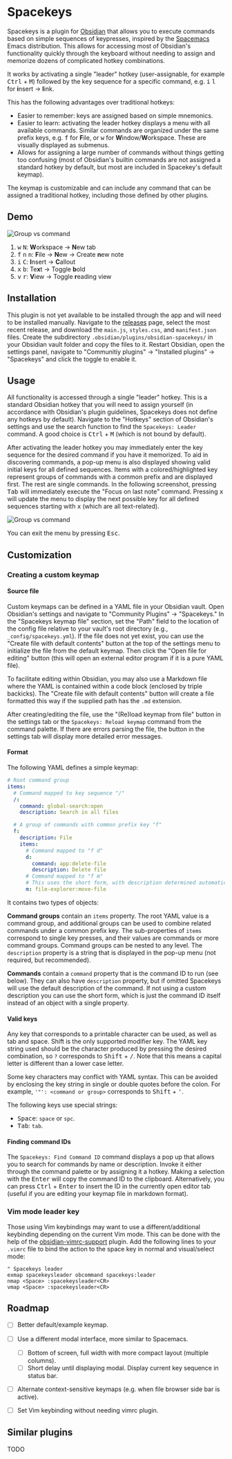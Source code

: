 # Spacekeys

Spacekeys is a plugin for [Obsidian](https://obsidian.md) that allows you to execute commands based on simple sequences of keypresses, inspired by the [Spacemacs](https://www.spacemacs.org/) Emacs distribution. This allows for accessing most of Obsidian's functionality quickly through the keyboard without needing to assign and memorize dozens of complicated hotkey combinations.

It works by activating a single "leader" hotkey (user-assignable, for example <kbd>Ctrl</kbd> + <kbd>M</kbd>) followed by the key sequence for a specific command, e.g. <kbd>i</kbd> <kbd>l</kbd> for **i**nsert → **l**ink.

This has the following advantages over traditional hotkeys:

- Easier to remember: keys are assigned based on simple mnemonics.
- Easier to learn: activating the leader hotkey displays a menu with all available commands. Similar commands are organized under the same prefix keys, e.g. <kbd>f</kbd> for **F**ile, or <kbd>w</kbd> for **W**indow/**W**orkspace. These are visually displayed as submenus.
- Allows for assigning a large number of commands without things getting too confusing (most of Obsidian's builtin commands are not assigned a standard hotkey by default, but most are included in Spacekey's default keymap).

The keymap is customizable and can include any command that can be assigned a traditional hotkey, including those defined by other plugins.


## Demo

![Group vs command](https://raw.githubusercontent.com/jlumpe/obsidian-spacekeys/master/resources/demo.gif)

1. <kbd>w</kbd> <kbd>N</kbd>: **W**orkspace → **N**ew tab
1. <kbd>f</kbd> <kbd>n</kbd> <kbd>n</kbd>: **F**ile → **N**ew → Create **n**ew note
1. <kbd>i</kbd> <kbd>C</kbd>: **I**nsert → **C**allout
1. <kbd>x</kbd> <kbd>b</kbd>: Te**x**t → Toggle **b**old
1. <kbd>v</kbd> <kbd>r</kbd>: **V**iew → Toggle **r**eading view


## Installation

This plugin is not yet available to be installed through the app and will need to be installed manually. Navigate to the [releases](https://github.com/jlumpe/obsidian-spacekeys/releases/) page, select the most recent release, and download the `main.js`, `styles.css`, and `manifest.json` files. Create the subdirectory `.obsidian/plugins/obsidian-spacekeys/` in your Obsidian vault folder and copy the files to it. Restart Obsidian, open the settings panel, navigate to "Communitiy plugins" → "Installed plugins" → "Spacekeys" and click the toggle to enable it.


## Usage

All functionality is accessed through a single "leader" hotkey. This is a standard Obsidian hotkey that you will need to assign yourself (in accordance with Obsidian's plugin guidelines, Spacekeys does not define any hotkeys by default). Navigate to the "Hotkeys" section of Obsidian's settings and use the search function to find the `Spacekeys: Leader` command. A good choice is <kbd>Ctrl</kbd> + <kbd>M</kbd> (which is not bound by default).

After activating the leader hotkey you may immediately enter the key sequence for the desired command if you have it memorized. To aid in discovering commands, a pop-up menu is also displayed showing valid initial keys for all defined sequences. Items with a colored/highlighted key represent groups of commands with a common prefix and are displayed first. The rest are single commands. In the following screenshot, pressing <kbd>Tab</kbd> will immediately execute the "Focus on last note" command. Pressing <kbd>x</kbd> will update the menu to display the next possible key for all defined sequences starting with <kbd>x</kbd> (which are all text-related).

![Group vs command](https://raw.githubusercontent.com/jlumpe/obsidian-spacekeys/master/resources/group-vs-command.png)

You can exit the menu by pressing <kbd>Esc</kbd>.


## Customization

### Creating a custom keymap

#### Source file

Custom keymaps can be defined in a YAML file in your Obsidian vault. Open Obsidian's settings and navigate to "Community Plugins" → "Spacekeys." In the "Spacekeys keymap file" section, set the "Path" field to the location of the config file relative to your vault's root directory (e.g., `_config/spacekeys.yml`). If the file does not yet exist, you can use the "Create file with default contents" button at the top of the settings menu to initialize the file from the default keymap. Then click the "Open file for editing" button (this will open an external editor program if it is a pure YAML file).

To facilitate editing within Obsidian, you may also use a Markdown file where the YAML is contained within a code block (enclosed by triple backicks). The "Create file with default contents" button will create a file formatted this way if the supplied path has the `.md` extension.

After creating/editing the file, use the "(Re)load keymap from file" button in the settings tab or the `Spacekeys: Reload keymap` command from the command palette. If there are errors parsing the file, the button in the settings tab will display more detailed error messages.


#### Format

The following YAML defines a simple keymap:

```yaml
# Root command group
items:
  # Command mapped to key sequence "/"
  /:
    command: global-search:open
    description: Search in all files

  # A group of commands with common prefix key "f"
  f:
    description: File
    items:
      # Command mapped to "f d"
      d:
        command: app:delete-file
		description: Delete file
      # Command mapped to "f m"
	  # This uses the short form, with description determined automatically
      m: file-explorer:move-file
```

It contains two types of objects:

**Command groups** contain an `items` property. The root YAML value is a command group, and additional groups can be used to combine related commands under a common prefix key. The sub-properties of `items` correspond to single key presses, and their values are commands or more command groups. Command groups can be nested to any level. The `description` property is a string that is displayed in the pop-up menu (not required, but recommended).

**Commands** contain a `command` property that is the command ID to run (see below). They can also have `description` property, but if omitted Spacekeys will use the default description of the command. If not using a custom description you can use the short form, which is just the command ID itself instead of an object with a single property.


#### Valid keys

Any key that corresponds to a printable character can be used, as well as tab and space. Shift is the only supported modifier key. The YAML key string used should be the character produced by pressing the desired combination, so `?` corresponds to <kbd>Shift</kbd> + <kbd>/</kbd>. Note that this means a capital letter is different than a lower case letter.

Some key characters may conflict with YAML syntax. This can be avoided by enclosing the key string in single or double quotes before the colon. For example, `'"': <command or group>` corresponds to <kbd>Shift</kbd> + <kbd>'</kbd>.

The following keys use special strings:

- <kbd>Space</kbd>: `space` or `spc`.
- <kbd>Tab</kbd>: `tab`.


#### Finding command IDs

The `Spacekeys: Find Command ID` command displays a pop up that allows you to search for commands by name or description. Invoke it either through the command palette or by assigning it a hotkey. Making a selection with the <kbd>Enter</kbd> will copy the command ID to the clipboard. Alternatively, you can press <kbd>Ctrl</kbd> + <kbd>Enter</kbd> to insert the ID in the currently open editor tab (useful if you are editing your keymap file in markdown format).


### Vim mode leader key

Those using Vim keybindings may want to use a different/additional keybinding depending on the
current Vim mode. This can be done with the help of the
[obsidian-vimrc-support](https://github.com/esm7/obsidian-vimrc-support)
plugin. Add the following lines to your `.vimrc` file to bind the action to the space key in
normal and visual/select mode:

```
" Spacekeys leader
exmap spacekeysleader obcommand spacekeys:leader
nmap <Space> :spacekeysleader<CR>
vmap <Space> :spacekeysleader<CR>
```


## Roadmap

- [ ] Better default/example keymap.
- [ ] Use a different modal interface, more similar to Spacemacs.
  - [ ] Bottom of screen, full width with more compact layout (multiple columns).
  - [ ] Short delay until displaying modal. Display current key sequence in status bar.
- [ ] Alternate context-sensitive keymaps (e.g. when file browser side bar is active).
- [ ] Set Vim keybinding without needing vimrc plugin.


## Similar plugins

TODO

